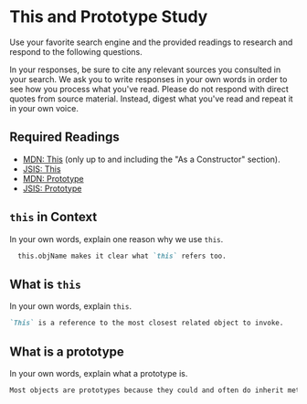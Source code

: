# This and Prototype Study

Use your favorite search engine and the provided readings to research and
respond to the following questions.

In your responses, be sure to cite any relevant sources you consulted in your
search. We ask you to write responses in your own words in order to see how you
process what you've read. Please do not respond with direct quotes from source
material. Instead, digest what you've read and repeat it in your own voice.

## Required Readings

- [MDN: This](https://developer.mozilla.org/en-US/docs/Web/JavaScript/Reference/Operators/this)
   (only up to and including the "As a Constructor" section).
- [JSIS: This](http://javascriptissexy.com/understand-javascripts-this-with-clarity-and-master-it/)
- [MDN: Prototype](https://developer.mozilla.org/en-US/docs/Learn/JavaScript/Objects/Object_prototypes)
- [JSIS: Prototype](http://javascriptissexy.com/javascript-prototype-in-plain-detailed-language/)

## `this` in Context

In your own words, explain one reason why we use `this`.

```md
  this.objName makes it clear what `this` refers too.
```

## What is `this`

In your own words, explain `this`.

```md
`This` is a reference to the most closest related object to invoke.
```

## What is a prototype

In your own words, explain what a prototype is.

```md
Most objects are prototypes because they could and often do inherit methods and properties.

```
